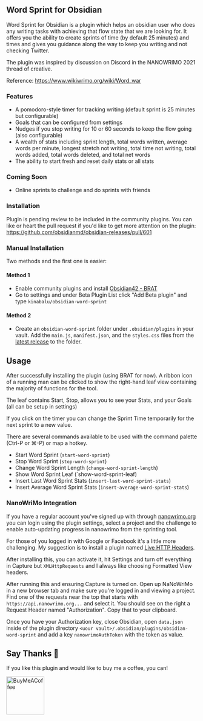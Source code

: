 ## Word Sprint for Obsidian
Word Sprint for Obsidian is a plugin which helps an obsidian user who does any writing tasks
with achieving that flow state that we are looking for. It offers you the ability to create
sprints of time (by default 25 minutes) and times and gives you guidance along the way to
keep you writing and not checking Twitter.

The plugin was inspired by discussion on Discord in the NANOWRIMO 2021 thread of creative.

Reference: https://www.wikiwrimo.org/wiki/Word_war

### Features
- A pomodoro-style timer for tracking writing (default sprint is 25 minutes but configurable)
- Goals that can be configured from settings
- Nudges if you stop writing for 10 or 60 seconds to keep the flow going (also configurable)
- A wealth of stats including sprint length, total words written, average words per minute, longest stretch not writing, total time not writing, total words added, total words deleted, and total net words
- The ability to start fresh and reset daily stats or all stats

### Coming Soon
- Online sprints to challenge and do sprints with friends

### Installation
Plugin is pending review to be included in the community plugins. You can like or heart the 
pull request if you'd like to get more attention on the plugin: https://github.com/obsidianmd/obsidian-releases/pull/601

### Manual Installation
Two methods and the first one is easier:

#### Method 1
- Enable community plugins and install [Obsidian42 - BRAT](https://github.com/TfTHacker/obsidian42-brat)
- Go to settings and under Beta Plugin List click "Add Beta plugin" and type `kinabalu/obsidian-word-sprint`

#### Method 2
- Create an `obsidian-word-sprint` folder under `.obsidian/plugins` in your vault. Add the
`main.js`, `manifest.json`, and the `styles.css` files from the
[latest release](https://github.com/kinabalu/obsidian-word-sprint/releases) to the folder.

## Usage
After successfully installing the plugin (using BRAT for now). A ribbon icon of a running man can be clicked
to show the right-hand leaf view containing the majority of functions for the tool.

The leaf contains Start, Stop, allows you to see your Stats, and your Goals (all can be setup in settings)

If you click on the timer you can change the Sprint Time temporarily for the next sprint to a new value.

There are several commands available to be used with the command palette (Ctrl-P or ⌘-P) or map a hotkey.

- Start Word Sprint (`start-word-sprint`)
- Stop Word Sprint (`stop-word-sprint`)
- Change Word Sprint Length (`change-word-sprint-length`)
- Show Word Sprint Leaf (`show-word-sprint-leaf)
- Insert Last Word Sprint Stats (`insert-last-word-sprint-stats`)
- Insert Average Word Sprint Stats (`insert-average-word-sprint-stats`)

### NanoWriMo Integration
If you have a regular account you've signed up with through [nanowrimo.org](https://nanowrimo.org) you can
login using the plugin settings, select a project and the challenge to enable auto-updating progress in nanowrimo
from the sprinting tool.

For those of you logged in with Google or Facebook it's a little more challenging. My suggestion is to install a plugin
named [Live HTTP Headers](https://chrome.google.com/webstore/detail/live-http-headers/ianhploojoffmpcpilhgpacbeaifanid).

After installing this, you can activate it, hit Settings and turn off everything in Capture but `XMLHttpRequests` and 
I always like choosing Formatted View headers. 

After running this and ensuring Capture is turned on. Open up NaNoWriMo in a new browser tab and make
sure you're logged in and viewing a project. Find one of the requests near the top that starts with
`https://api.nanowrimo.org...` and select it. You should see on the right a Request Header named "Authorization".
Copy that to your clipboard.

Once you have your Authorization key, close Obsidian, open `data.json` inside of the plugin directory
`<uour vault>/.obsidian/plugins/obsidian-word-sprint` and add a key `nanowrimoAuthToken` with the
token as value.

## Say Thanks 🙏

If you like this plugin and would like to buy me a coffee, you can!

[<img src="https://cdn.buymeacoffee.com/buttons/v2/default-violet.png" alt="BuyMeACoffee" width="100">](https://www.buymeacoffee.com/andrewlombardi)
